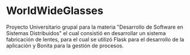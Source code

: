 # WorldWideGlasses
Proyecto Universitario grupal para la materia "Desarrollo de Software en Sistemas Distribuidos" el cual
consistió en desarrollar un sistema fabricación de lentes, para el cual se utilizó Flask para el
desarrollo de la aplicación y Bonita para la gestión de procesos.
